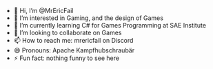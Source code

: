 - 👋 Hi, I’m @MrEricFail
- 👀 I’m interested in Gaming, and the design of Games
- 🌱 I’m currently learning C# for Games Programming at SAE Institute 
- 💞️ I’m looking to collaborate on Games
- 📫 How to reach me: mrericfail on Discord
- 😄 Pronouns: Apache Kampfhubschraubär
- ⚡ Fun fact: nothing funny to see here

<!---
MrEricFail/MrEricFail is a ✨ special ✨ repository because its `README.md` (this file) appears on your GitHub profile.
You can click the Preview link to take a look at your changes.
--->
